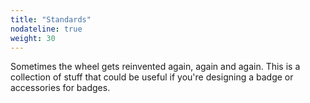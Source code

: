 ```yaml
---
title: "Standards"
nodateline: true
weight: 30
---
```


Sometimes the wheel gets reinvented again, again and again. This is a collection of stuff that could be useful if you're designing a badge or accessories for badges.

